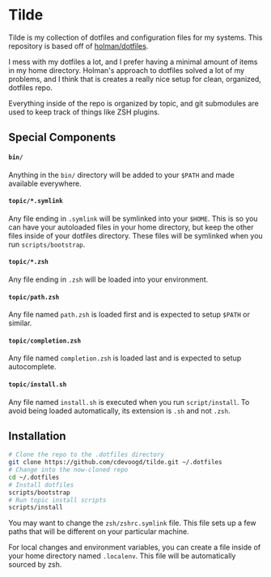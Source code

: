 # Tilde
Tilde is my collection of dotfiles and configuration files for my systems. This repository is based off of [holman/dotfiles](https://github.com/holman/dotfiles).

I mess with my dotfiles a lot, and I prefer having a minimal amount of items in my home directory. Holman's approach to dotfiles solved a lot of my problems, and I
think that is creates a really nice setup for clean, organized, dotfiles repo.

Everything inside of the repo is organized by topic, and git submodules are used to keep track of things like ZSH plugins.

## Special Components
#### `bin/`
Anything in the `bin/` directory will be added to your `$PATH` and made available everywhere.

#### `topic/*.symlink`
Any file ending in `.symlink` will be symlinked into your `$HOME`. This is so you can have your autoloaded files in your home directory, but keep the other files 
inside of your dotfiles directory. These files will be symlinked when you run `scripts/bootstrap`.

#### `topic/*.zsh`
Any file ending in `.zsh` will be loaded into your environment.

#### `topic/path.zsh`
Any file named `path.zsh` is loaded first and is expected to setup `$PATH` or similar.

#### `topic/completion.zsh`
Any file named `completion.zsh` is loaded last and is expected to setup autocomplete.

#### `topic/install.sh`
Any file named `install.sh` is executed when you run `script/install`. To avoid being loaded automatically, its extension is `.sh` and not `.zsh`.

## Installation
```sh
# Clone the repo to the .dotfiles directory
git clone https://github.com/cdevoogd/tilde.git ~/.dotfiles
# Change into the now-cloned repo
cd ~/.dotfiles
# Install dotfiles 
scripts/bootstrap
# Run topic install scripts
scripts/install
```

You may want to change the `zsh/zshrc.symlink` file. This file sets up a few paths that will be different on your particular machine.

For local changes and environment variables, you can create a file inside of your home directory named `.localenv`. This file will be automatically sourced by zsh.